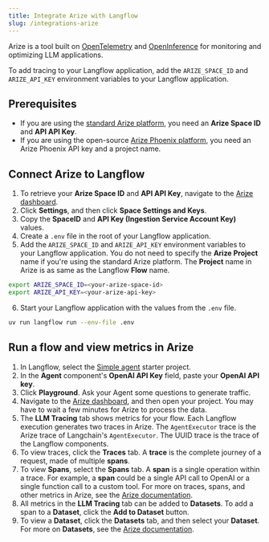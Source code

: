 ```yaml
---
title: Integrate Arize with Langflow
slug: /integrations-arize
---
```


Arize is a tool built on [OpenTelemetry](https://opentelemetry.io/) and [OpenInference](https://docs.arize.com/phoenix/reference/open-inference) for monitoring and optimizing LLM applications.

To add tracing to your Langflow application, add the `ARIZE_SPACE_ID` and `ARIZE_API_KEY` environment variables to your Langflow application.

## Prerequisites

* If you are using the [standard Arize platform](https://docs.arize.com/arize), you need an **Arize Space ID** and **API API Key**.
* If you are using the open-source [Arize Phoenix platform](https://docs.arize.com/phoenix), you need an Arize Phoenix API key and a project name.

## Connect Arize to Langflow

1. To retrieve your **Arize Space ID** and **API API Key**, navigate to the [Arize dashboard](https://app.arize.com/).
2. Click **Settings**, and then click **Space Settings and Keys**.
3. Copy the **SpaceID** and **API Key (Ingestion Service Account Key)** values.
4. Create a `.env` file in the root of your Langflow application.
5. Add the `ARIZE_SPACE_ID` and `ARIZE_API_KEY` environment variables to your Langflow application.
You do not need to specify the **Arize Project** name if you're using the standard Arize platform. The **Project** name in Arize is as same as the Langflow **Flow** name.

```bash
export ARIZE_SPACE_ID=<your-arize-space-id>
export ARIZE_API_KEY=<your-arize-api-key>
```

6. Start your Langflow application with the values from the `.env` file.

```bash
uv run langflow run --env-file .env
```

## Run a flow and view metrics in Arize

1. In Langflow, select the [Simple agent](/starter-projects-simple-agent) starter project.
2. In the **Agent** component's **OpenAI API Key** field, paste your **OpenAI API key**.
3. Click **Playground**.
Ask your Agent some questions to generate traffic.
4. Navigate to the [Arize dashboard](https://app.arize.com/), and then open your project.
You may have to wait a few minutes for Arize to process the data.
5. The **LLM Tracing** tab shows metrics for your flow.
Each Langflow execution generates two traces in Arize.
The `AgentExecutor` trace is the Arize trace of Langchain's `AgentExecutor`. The UUID trace is the trace of the Langflow components.
6. To view traces, click the **Traces** tab.
A **trace** is the complete journey of a request, made of multiple **spans**.
7. To view **Spans**, select the **Spans** tab.
A **span** is a single operation within a trace. For example, a **span** could be a single API call to OpenAI or a single function call to a custom tool.
For more on traces, spans, and other metrics in Arize, see the [Arize documentation](https://docs.arize.com/arize/llm-tracing/tracing).
8. All metrics in the **LLM Tracing** tab can be added to **Datasets**.
To add a span to a **Dataset**, click the **Add to Dataset** button.
9. To view a **Dataset**, click the **Datasets** tab, and then select your **Dataset**.
For more on **Datasets**, see the [Arize documentation](https://docs.arize.com/arize/llm-datasets-and-experiments/datasets-and-experiments).